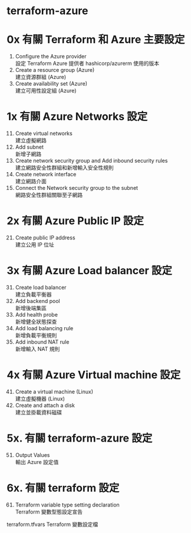 # terraform-azure

# 0x 有關 Terraform 和 Azure 主要設定
  001. Configure the Azure provider  
      設定 Terraform Azure 提供者 hashicorp/azurerm 使用的版本  
  02. Create a resource group (Azure)  
      建立資源群組 (Azure)  
  03. Create availability set (Azure)  
      建立可用性設定組 (Azure)  

# 1x 有關 Azure Networks 設定  
  11. Create virtual networks  
      建立虛擬網路  
  12. Add subnet  
      新增子網路  
  13. Create network security group and Add inbound security rules  
      建立網路安全性群組和新增輸入安全性規則  
  14. Create network interface  
      建立網路介面  
  15. Connect the Network security group to the subnet  
      網路安全性群組關聯至子網路  

# 2x 有關 Azure Public IP 設定
  21. Create public IP address  
      建立公用 IP 位址  

# 3x 有關 Azure Load balancer 設定
  31. Create load balancer  
      建立負載平衡器  
  32. Add backend pool  
      新增後端集區  
  33. Add health probe  
      新增健全狀態探查  
  34. Add load balancing rule  
      新增負載平衡規則  
  35. Add inbound NAT rule  
      新增輸入 NAT 規則  

# 4x 有關 Azure Virtual machine 設定
  41. Create a virtual machine (Linux)  
      建立虛擬機器 (Linux)  
  42. Create and attach a disk  
      建立並掛載資料磁碟  

# 5x. 有關 terraform-azure 設定
  51. Output Values  
      輸出 Azure 設定值  

# 6x. 有關 terraform 設定
  61. Terraform variable type setting declaration  
      Terraform 變數型態設定宣告  

terraform.tfvars
Terraform 變數設定檔
